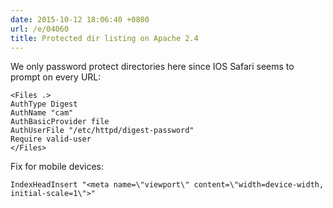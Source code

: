 ```yaml
---
date: 2015-10-12 18:06:40 +0800
url: /e/04060
title: Protected dir listing on Apache 2.4
---
```



We only password protect directories here since IOS Safari seems to prompt on every URL:

	<Files .>
	AuthType Digest
	AuthName "cam"
	AuthBasicProvider file
	AuthUserFile "/etc/httpd/digest-password"
	Require valid-user
	</Files>

Fix for mobile devices:

	IndexHeadInsert "<meta name=\"viewport\" content=\"width=device-width, initial-scale=1\">"
